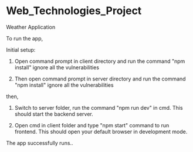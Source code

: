 # Web_Technologies_Project
Weather Application



To run the app,

Initial setup:

1. Open command prompt in client directory and run the command "npm install" 
ignore all the vulnerabilities

2. Then open command prompt in server directory and run the command "npm install"
ignore all the vulnerabilities

then, 
1. Switch to server folder, run the command "npm run dev" in cmd. This should start the backend server.

2. Open cmd in client folder and type "npm start" command to run frontend. This should open your default browser in development mode.

The app successfully runs..

